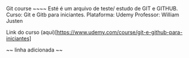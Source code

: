 Git course ~~~~
Esté é um arquivo de teste/ estudo de GIT e GITHUB.
Curso: Git e Gitb para iniciantes.
Plataforma: Udemy
Professor: William Justen



Link do curso (aqui)[https://www.udemy.com/course/git-e-github-para-iniciantes]

~~ linha adicionada ~~
